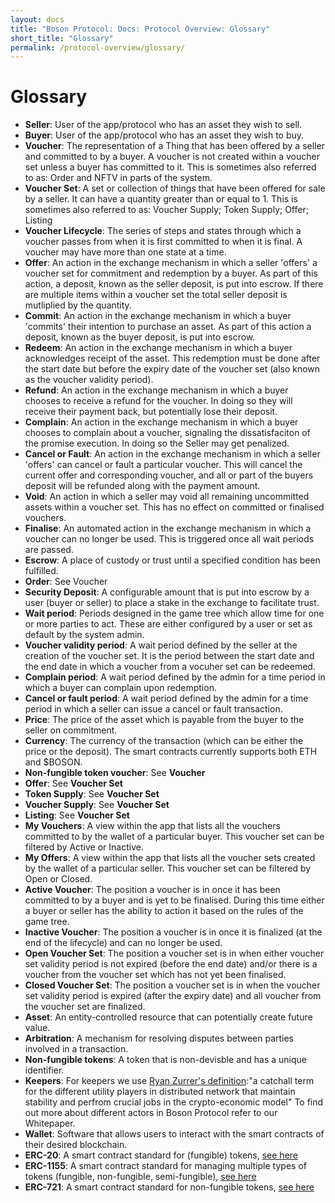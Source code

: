 ```yaml
---
layout: docs
title: "Boson Protocol: Docs: Protocol Overview: Glossary"
short_title: "Glossary"
permalink: /protocol-overview/glossary/
---
```


# Glossary

- **Seller**: User of the app/protocol who has an asset they wish to sell.
- **Buyer**: User of the app/protocol who has an asset they wish to buy.
- **Voucher**: The representation of a Thing that has been offered by a seller
  and committed to by a buyer. A voucher is not created within a voucher set
  unless a buyer has committed to it. This is sometimes also referred to as:
  Order and NFTV in parts of the system.
- **Voucher Set**: A set or collection of things that have been offered for sale
  by a seller. It can have a quantity greater than or equal to 1. This is
  sometimes also referred to as: Voucher Supply; Token Supply; Offer; Listing
- **Voucher Lifecycle**: The series of steps and states through which a voucher
  passes from when it is first committed to when it is final. A voucher may have
  more than one state at a time.
- **Offer**: An action in the exchange mechanism in which a seller 'offers' a
  voucher set for commitment and redemption by a buyer. As part of this action,
  a deposit, known as the seller deposit, is put into escrow. If there are
  multiple items within a voucher set the total seller deposit is mutliplied by
  the quantity.
- **Commit**: An action in the exchange mechanism in which a buyer 'commits'
  their intention to purchase an asset. As part of this action a deposit, known
  as the buyer deposit, is put into escrow.
- **Redeem**: An action in the exchange mechanism in which a buyer acknowledges
  receipt of the asset. This redemption must be done after the start date but
  before the expiry date of the voucher set (also known as the voucher validity
  period).
- **Refund**: An action in the exchange mechanism in which a buyer chooses to
  receive a refund for the voucher. In doing so they will receive their payment
  back, but potentially lose their deposit.
- **Complain**: An action in the exchange mechanism in which a buyer chooses to
  complain about a voucher, signaling the dissatisfaciton of the promise
  execution. In doing so the Seller may get penalized.
- **Cancel or Fault**: An action in the exchange mechanism in which a seller
  'offers' can cancel or fault a particular voucher. This will cancel the
  current offer and corresponding voucher, and all or part of the buyers deposit
  will be refunded along with the payment amount.
- **Void**: An action in which a seller may void all remaining uncommitted
  assets within a voucher set. This has no effect on committed or finalised
  vouchers.
- **Finalise**: An automated action in the exchange mechanism in which a voucher
  can no longer be used. This is triggered once all wait periods are passed.
- **Escrow**: A place of custody or trust until a specified condition has been
  fulfilled.
- **Order**: See Voucher
- **Security Deposit**: A configurable amount that is put into escrow by a user
  (buyer or seller) to place a stake in the exchange to facilitate trust.
- **Wait period**: Periods designed in the game tree which allow time for one or
  more parties to act. These are either configured by a user or set as default
  by the system admin.
- **Voucher validity period**: A wait period defined by the seller at the
  creation of the voucher set. It is the period between the start date and the
  end date in which a voucher from a vocuher set can be redeemed.
- **Complain period**: A wait period defined by the admin for a time period in
  which a buyer can complain upon redemption.
- **Cancel or fault period**: A wait period defined by the admin for a time
  period in which a seller can issue a cancel or fault transaction.
- **Price**: The price of the asset which is payable from the buyer to the
  seller on commitment.
- **Currency**: The currency of the transaction (which can be either the price
  or the deposit). The smart contracts currently supports both ETH and $BOSON.
- **Non-fungible token voucher**: See **Voucher**
- **Offer**: See **Voucher Set**
- **Token Supply**: See **Voucher Set**
- **Voucher Supply**: See **Voucher Set**
- **Listing**: See **Voucher Set**
- **My Vouchers**: A view within the app that lists all the vouchers committed
  to by the wallet of a particular buyer. This voucher set can be filtered by
  Active or Inactive.
- **My Offers**: A view within the app that lists all the voucher sets created
  by the wallet of a particular seller. This voucher set can be filtered by Open
  or Closed.
- **Active Voucher**: The position a voucher is in once it has been committed to
  by a buyer and is yet to be finalised. During this time either a buyer or
  seller has the ability to action it based on the rules of the game tree.
- **Inactive Voucher**: The position a voucher is in once it is finalized (at
  the end of the lifecycle) and can no longer be used.
- **Open Voucher Set**: The position a voucher set is in when either voucher set
  validity period is not expired (before the end date) and/or there is a voucher
  from the voucher set which has not yet been finalised.
- **Closed Voucher Set**: The position a voucher set is in when the voucher set
  validity period is expired (after the expiry date) and all voucher from the
  voucher set are finalized.
- **Asset**: An entity-controlled resource that can potentially create future
  value.
- **Arbitration**: A mechanism for resolving disputes between parties involved
  in a transaction.
- **Non-fungible tokens**: A token that is non-devisble and has a unique
  identifier.
- **Keepers**: For keepers we use
  [Ryan Zurrer's definition](https://rzurrer.medium.com/keepers-workers-that-maintain-blockchain-networks-a40182615b66):"a
  catchall term for the different utility players in distributed network that
  maintain stability and perfrom crucial jobs in the crypto-economic model" To
  find out more about different actors in Boson Protocol refer to our
  Whitepaper.
- **Wallet**: Software that allows users to interact with the smart contracts of
  their desired blockchain.
- **ERC-20**: A smart contract standard for (fungible) tokens,
  [see here](https://eips.ethereum.org/EIPS/eip-20)
- **ERC-1155**: A smart contract standard for managing multiple types of tokens
  (fungible, non-fungible, semi-fungible),
  [see here](https://eips.ethereum.org/EIPS/eip-1155)
- **ERC-721**: A smart contract standard for non-fungible tokens,
  [see here](https://eips.ethereum.org/EIPS/eip-721)

